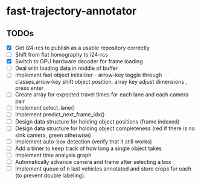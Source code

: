# fast-trajectory-annotator

## TODOs
- [X] Get i24-rcs to publish as a usable repository correctly
- [ ] Shift from flat homography to i24-rcs
- [X] Switch to GPU hardware decoder for frame loading
- [ ] Deal with loading data in middle of buffer
- [ ] Implement fast object initializer - arrow-key toggle through classes,arrow-key shift object position, array key adjust dimensions , press enter
- [ ] Create array for expected travel times for each lane and each camera pair
- [ ] Implement select_lane() 
- [ ] Implement predict_next_frame_idx()
- [ ] Design data structure for holding object positions (frame indexed)
- [ ] Design data structure for holding object completeness (red if there is no sink camera, green otherwise)
- [ ] Implement auto-box detection (verify that it still works)
- [ ] Add a timer to keep track of how long a single object takes
- [ ] Implement time analysis graph
- [ ] Automatically advance camera and frame after selecting a box
- [ ] Implement queue of n last vehicles annotated and store crops for each (to prevent double labeling).

